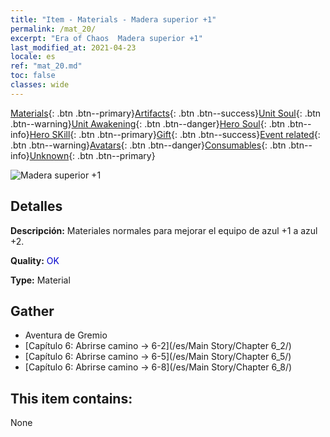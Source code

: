 ```yaml
---
title: "Item - Materials - Madera superior +1"
permalink: /mat_20/
excerpt: "Era of Chaos  Madera superior +1"
last_modified_at: 2021-04-23
locale: es
ref: "mat_20.md"
toc: false
classes: wide
---
```

 [Materials](/ItemsES/){: .btn .btn--primary}[Artifacts](/ItemsES/Artifacts/){: .btn .btn--success}[Unit Soul](/ItemsES/UnitSoul/){: .btn .btn--warning}[Unit Awakening](/ItemsES/UnitAwakening/){: .btn .btn--danger}[Hero Soul](/ItemsES/HeroSoul/){: .btn .btn--info}[Hero SKill](/ItemsES/HeroSkill/){: .btn .btn--primary}[Gift](/ItemsES/Gift/){: .btn .btn--success}[Event related](/ItemsES/Events/){: .btn .btn--warning}[Avatars](/ItemsES/Avatars/){: .btn .btn--danger}[Consumables](/ItemsES/Consumables/){: .btn .btn--info}[Unknown](/ItemsES/Unknown/){: .btn .btn--primary}

 ![Madera superior +1](/images/t/i_cailiao_mucai1.png)

## Detalles
 **Descripción:** Materiales normales para mejorar el equipo de azul +1 a azul +2.

 **Quality:** <span style="color: #0000CD">OK</span>

 **Type:** Material

## Gather

*    Aventura de Gremio 
*    [Capítulo 6: Abrirse camino -> 6-2](/es/Main Story/Chapter 6_2/) 
*    [Capítulo 6: Abrirse camino -> 6-5](/es/Main Story/Chapter 6_5/) 
*    [Capítulo 6: Abrirse camino -> 6-8](/es/Main Story/Chapter 6_8/) 

## This item contains:

  None

